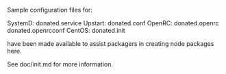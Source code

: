 Sample configuration files for:

SystemD: donated.service
Upstart: donated.conf
OpenRC:  donated.openrc
         donated.openrcconf
CentOS:  donated.init

have been made available to assist packagers in creating node packages here.

See doc/init.md for more information.
